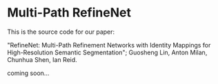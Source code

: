 # Multi-Path RefineNet
This is the source code for our paper:

"RefineNet: Multi-Path Refinement Networks with Identity Mappings for High-Resolution Semantic Segmentation";
Guosheng Lin, Anton Milan, Chunhua Shen, Ian Reid.


coming soon...


